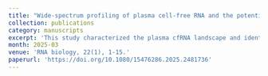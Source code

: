 ```yaml
---
title: "Wide-spectrum profiling of plasma cell-free RNA and the potential for health-monitoring."
collection: publications
category: manuscripts
excerpt: 'This study characterized the plasma cfRNA landscape and identified potential health monitoring biomarkers using a novel wide-spectrum sequencing method. (*Co-first Author, SCI Q2*)'
month: 2025-03
venue: 'RNA biology, 22(1), 1-15.'
paperurl: 'https://doi.org/10.1080/15476286.2025.2481736'
---
```

